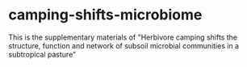 # camping-shifts-microbiome
This is the supplementary materials of  "Herbivore camping shifts the structure, function and network of subsoil microbial communities in a subtropical pasture"
